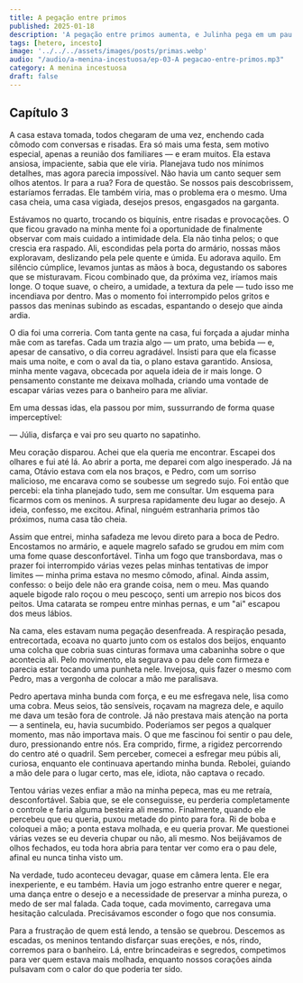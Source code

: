 ```yaml
---
title: A pegação entre primos
published: 2025-01-18
description: 'A pegação entre primos aumenta, e Julinha pega em um pau pela primeira vez!'
tags: [hetero, incesto]
image: '../../../assets/images/posts/primas.webp'
audio: "/audio/a-menina-incestuosa/ep-03-A pegacao-entre-primos.mp3"
category: A menina incestuosa
draft: false
---
```


## Capítulo 3

A casa estava tomada, todos chegaram de uma vez, enchendo cada cômodo com conversas e risadas. Era só mais uma festa, sem motivo especial, apenas a reunião dos familiares — e eram muitos. Ela estava ansiosa, impaciente, sabia que ele viria. Planejava tudo nos mínimos detalhes, mas agora parecia impossível. Não havia um canto sequer sem olhos atentos. Ir para a rua? Fora de questão. Se nossos pais descobrissem, estaríamos ferradas. Ele também viria, mas o problema era o mesmo. Uma casa cheia, uma casa vigiada, desejos presos, engasgados na garganta.

Estávamos no quarto, trocando os biquínis, entre risadas e provocações. O que ficou gravado na minha mente foi a oportunidade de finalmente observar com mais cuidado a intimidade dela. Ela não tinha pelos; o que crescia era raspado. Ali, escondidas pela porta do armário, nossas mãos exploravam, deslizando pela pele quente e úmida. Eu adorava aquilo. Em silêncio cúmplice, levamos juntas as mãos à boca, degustando os sabores que se misturavam. Ficou combinado que, da próxima vez, iríamos mais longe. O toque suave, o cheiro, a umidade, a textura da pele — tudo isso me incendiava por dentro. Mas o momento foi interrompido pelos gritos e passos das meninas subindo as escadas, espantando o desejo que ainda ardia.

O dia foi uma correria. Com tanta gente na casa, fui forçada a ajudar minha mãe com as tarefas. Cada um trazia algo — um prato, uma bebida — e, apesar de cansativo, o dia correu agradável. Insisti para que ela ficasse mais uma noite, e com o aval da tia, o plano estava garantido. Ansiosa, minha mente vagava, obcecada por aquela ideia de ir mais longe. O pensamento constante me deixava molhada, criando uma vontade de escapar várias vezes para o banheiro para me aliviar.

Em uma dessas idas, ela passou por mim, sussurrando de forma quase imperceptível:

— Júlia, disfarça e vai pro seu quarto no sapatinho.

Meu coração disparou. Achei que ela queria me encontrar. Escapei dos olhares e fui até lá. Ao abrir a porta, me deparei com algo inesperado. Já na cama, Otávio estava com ela nos braços, e Pedro, com um sorriso malicioso, me encarava como se soubesse um segredo sujo. Foi então que percebi: ela tinha planejado tudo, sem me consultar. Um esquema para ficarmos com os meninos. A surpresa rapidamente deu lugar ao desejo. A ideia, confesso, me excitou. Afinal, ninguém estranharia primos tão próximos, numa casa tão cheia.

Assim que entrei, minha safadeza me levou direto para a boca de Pedro. Encostamos no armário, e aquele magrelo safado se grudou em mim com uma fome quase desconfortável. Tinha um fogo que transbordava, mas o prazer foi interrompido várias vezes pelas minhas tentativas de impor limites — minha prima estava no mesmo cômodo, afinal. Ainda assim, confesso: o beijo dele não era grande coisa, nem o meu. Mas quando aquele bigode ralo roçou o meu pescoço, senti um arrepio nos bicos dos peitos. Uma catarata se rompeu entre minhas pernas, e um "ai" escapou dos meus lábios.

Na cama, eles estavam numa pegação desenfreada. A respiração pesada, entrecortada, ecoava no quarto junto com os estalos dos beijos, enquanto uma colcha que cobria suas cinturas formava uma cabaninha sobre o que acontecia ali. Pelo movimento, ela segurava o pau dele com firmeza e parecia estar tocando uma punheta nele. Invejosa, quis fazer o mesmo com Pedro, mas a vergonha de colocar a mão me paralisava.

Pedro apertava minha bunda com força, e eu me esfregava nele, lisa como uma cobra. Meus seios, tão sensíveis, roçavam na magreza dele, e aquilo me dava um tesão fora de controle. Já não prestava mais atenção na porta — a sentinela, eu, havia sucumbido. Poderíamos ser pegos a qualquer momento, mas não importava mais. O que me fascinou foi sentir o pau dele, duro, pressionando entre nós. Era comprido, firme, a rigidez percorrendo do centro até o quadril. Sem perceber, comecei a esfregar meu púbis ali, curiosa, enquanto ele continuava apertando minha bunda. Rebolei, guiando a mão dele para o lugar certo, mas ele, idiota, não captava o recado.

Tentou várias vezes enfiar a mão na minha pepeca, mas eu me retraía, desconfortável. Sabia que, se ele conseguisse, eu perderia completamente o controle e faria alguma besteira ali mesmo. Finalmente, quando ele percebeu que eu queria, puxou metade do pinto para fora. Ri de boba e coloquei a mão; a ponta estava molhada, e eu queria provar. Me questionei várias vezes se eu deveria chupar ou não, ali mesmo. Nos beijávamos de olhos fechados, eu toda hora abria para tentar ver como era o pau dele, afinal eu nunca tinha visto um.

Na verdade, tudo aconteceu devagar, quase em câmera lenta. Ele era inexperiente, e eu também. Havia um jogo estranho entre querer e negar, uma dança entre o desejo e a necessidade de preservar a minha pureza, o medo de ser mal falada. Cada toque, cada movimento, carregava uma hesitação calculada. Precisávamos esconder o fogo que nos consumia.

Para a frustração de quem está lendo, a tensão se quebrou. Descemos as escadas, os meninos tentando disfarçar suas ereções, e nós, rindo, corremos para o banheiro. Lá, entre brincadeiras e segredos, competimos para ver quem estava mais molhada, enquanto nossos corações ainda pulsavam com o calor do que poderia ter sido.